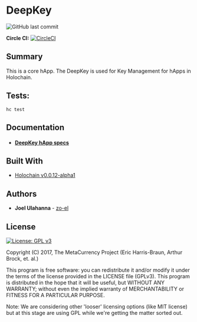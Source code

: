 # DeepKey

![GitHub last commit](https://img.shields.io/github/last-commit/holo-host/DeepKey.svg)

**Circle CI:** [![CircleCI](https://circleci.com/gh/Holo-Host/DeepKey.svg?style=svg)](https://circleci.com/gh/holo-host/DeepKey)

## Summary
This is a core hApp. The DeepKey is used for Key Management for hApps in Holochain.

## Tests:
`hc test`

## Documentation
- #### [DeepKey hApp specs](https://hackmd.io/UbfvwQdJRKaAHI9Xa7F3VA)

## Built With
* [Holochain v0.0.12-alpha1](https://github.com/holochain/holochain-rust)

## Authors
* **Joel Ulahanna** - [zo-el](https://github.com/zo-el)

## License
[![License: GPL v3](https://img.shields.io/badge/License-GPL%20v3-blue.svg)](http://www.gnu.org/licenses/gpl-3.0)

Copyright (C) 2017, The MetaCurrency Project (Eric Harris-Braun, Arthur Brock, et. al.)

This program is free software: you can redistribute it and/or modify it under the terms of the license provided in the LICENSE file (GPLv3). This program is distributed in the hope that it will be useful, but WITHOUT ANY WARRANTY; without even the implied warranty of MERCHANTABILITY or FITNESS FOR A PARTICULAR PURPOSE.

Note: We are considering other 'looser' licensing options (like MIT license) but at this stage are using GPL while we're getting the matter sorted out.
